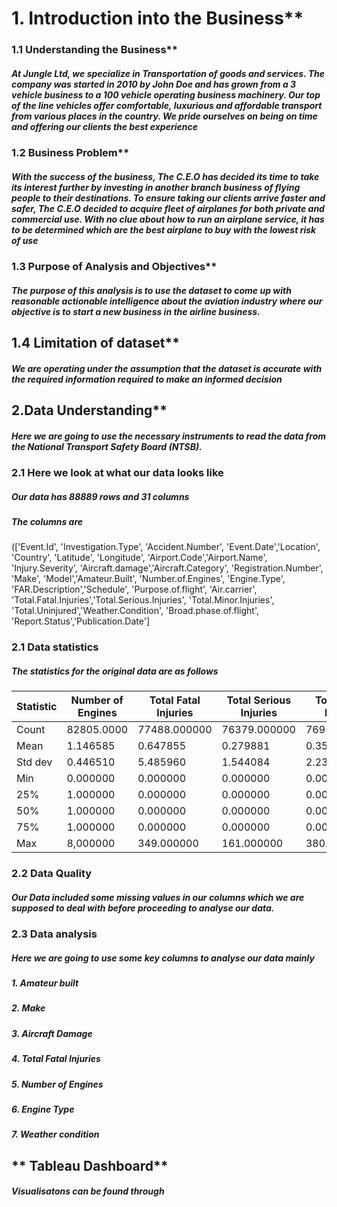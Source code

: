 # 1. Introduction into the Business**
### 1.1 Understanding the Business**
##### At Jungle Ltd, we specialize in Transportation of goods and services. The company was started in 2010 by John Doe and has grown from a 3 vehicle business to a 100 vehicle operating business machinery. Our top of the line vehicles offer comfortable, luxurious and affordable transport from various places in the country. We pride ourselves on being on time and offering our clients the best experience
### 1.2 Business Problem**
##### With the success of the business, The C.E.O has decided its time to take its interest further by investing in another branch business of flying people to their destinations. To ensure taking our clients arrive faster and safer, The C.E.O decided to acquire fleet of airplanes for both private and commercial use. With no clue about how to run an airplane service, it has to be determined which are the best airplane to buy with the lowest risk of use
### 1.3 Purpose of Analysis and Objectives**
##### The purpose of this analysis is to use the dataset to come up with reasonable actionable intelligence about the aviation industry where our objective is to start a new business in the airline business.
## 1.4 Limitation of dataset**
##### We are operating under the assumption that the dataset is accurate with the required information required to make an informed decision
## 2.Data Understanding**
##### Here we are going to use the necessary instruments to read the data from the National Transport Safety Board (NTSB).
### 2.1 Here we look at what our data looks like
##### Our data has 88889 rows and 31 columns
##### The columns are
##### 
(['Event.Id', 'Investigation.Type', 'Accident.Number', 'Event.Date','Location', 'Country', 'Latitude', 'Longitude', 'Airport.Code','Airport.Name', 'Injury.Severity', 'Aircraft.damage','Aircraft.Category', 'Registration.Number', 'Make', 'Model','Amateur.Built', 'Number.of.Engines', 'Engine.Type', 'FAR.Description','Schedule', 'Purpose.of.flight', 'Air.carrier', 'Total.Fatal.Injuries','Total.Serious.Injuries', 'Total.Minor.Injuries', 'Total.Uninjured','Weather.Condition', 'Broad.phase.of.flight', 'Report.Status','Publication.Date']
### 2.1 Data statistics
##### The statistics for the original data are as follows

| Statistic | Number of Engines | Total Fatal Injuries | Total Serious Injuries | Total Minor Injuries | Total Uninjured |
|-----------|-------------------|----------------------| ---------------------- | -------------------- | --------------- |
| Count     | 82805.0000        |    77488.000000      |  76379.000000  	|  76956.000000        |  82977.000000
| Mean      | 1.146585          |    0.647855          |    0.279881            |   0.357061           |   5.325440
| Std dev   | 0.446510          |    5.485960 	       |    1.544084    	|   2.235625           |  27.913634
| Min       | 0.000000          |    0.000000          |    0.000000            |   0.000000           |   0.000000
| 25%       | 1.000000          |    0.000000          |    0.000000            |   0.000000           |   0.000000
| 50%       | 1.000000          |    0.000000          |    0.000000            |   0.000000           |   1.000000
| 75%       | 1.000000          |    0.000000          |    0.000000            |   0.000000           |   2.000000
| Max       | 8,000000          |  349.000000          |  161.000000            | 380.000000           | 699.000000

### 2.2 Data Quality
##### Our Data included some missing values in our columns which we are supposed to deal with before proceeding to analyse our data. 
### 2.3 Data analysis
#####  Here we are going to use some key columns to analyse our data mainly
##### 1. Amateur built
##### 2. Make
##### 3. Aircraft Damage
##### 4. Total Fatal Injuries
##### 5. Number of Engines
##### 6. Engine Type
##### 7. Weather condition
## ** Tableau Dashboard**
##### Visualisatons can be found through


